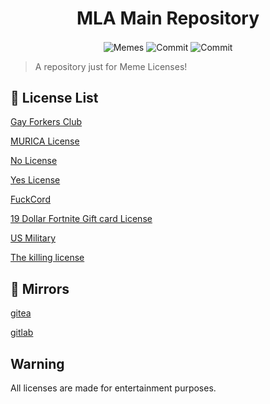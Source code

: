 <h1 align="center">MLA Main Repository</h1>
<p align="center">
<img align="center" alt="Memes" src="https://img.shields.io/badge/built%20with-memes-informational"></a>
<img align="center" alt="Commit" src="https://img.shields.io/github/last-commit/memelicensesarchive/mla-main"></a>
<img align="center" alt="Commit" src="https://img.shields.io/github/contributors/memelicensesarchive/mla-main"></a>

> A repository just for Meme Licenses!

## 🚀 License List

[Gay Forkers Club](https://github.com/memelicensesarchive/mla-main/tree/main/GFC)

[MURICA License](https://github.com/memelicensesarchive/mla-main/tree/main/MURICA)

[No License](https://github.com/memelicensesarchive/mla-main/tree/main/No)

[Yes License](https://github.com/memelicensesarchive/mla-main/tree/main/Yes)

[FuckCord](https://github.com/memelicensesarchive/mla-main/tree/main/FuckCord)

[19 Dollar Fortnite Gift card License](https://github.com/memelicensesarchive/mla-main/tree/main/19DFGC)

[US Military](https://github.com/memelicensesarchive/mla-main/tree/main/U.S-Military)

[The killing license](https://github.com/memelicensesarchive/mla-main/tree/main/killinglicense)

## 🤖 Mirrors
[gitea](https://kreatea.ml/kreato/mla-main)

[gitlab](https://gitlab.com/kreato/memelicensesarchive)

## Warning
All licenses are made for entertainment purposes.
